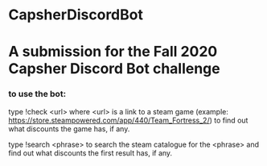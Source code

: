 # CapsherDiscordBot
<h1>A submission for the Fall 2020 Capsher Discord Bot challenge</h1>

<h3>to use the bot:</h3>

type !check \<url\> where \<url\> is a link to a steam game (example: https://store.steampowered.com/app/440/Team_Fortress_2/) to find out what discounts the game has, if any.
 
 
type !search \<phrase\> to search the steam catalogue for the \<phrase\> and find out what discounts the first result has, if any.
